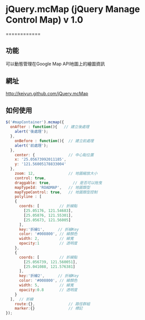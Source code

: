 # jQuery.mcMap (jQuery Manage Control Map) v 1.0
============
## 功能

可以動態管理在Google Map API地圖上的繪圖資訊

## 網址
http://kejyun.github.com/jQuery.mcMap

## 如何使用

```JavaScript
$('#mapContainer').mcmap({
  onAfter : function(){   // 建立後處理
    alert('後處理');
  },
	onBefore : function(){  // 建立前處理
    alert('前處理');
  },
	center: {               // 中心點位置
    x: '25.05673992011185', 
    y: '121.56005178833004'
  },
	zoom: 12,	            // 地圖縮放大小
	control: true,
	draggable: true,		  // 是否可以拖曳
	mapTypeId: 'ROADMAP',	// 地圖類型
	mapTypeControl: true,	// 地圖類型控制
	polyline : [
    {
      coords: [         // 折線點
        [25.05176, 121.54683],
        [25.05876, 121.55301],
        [25.05673, 121.56005]
      ],
      key:'折線1',      // 折線Key
      color: '#008800', // 線顏色
      width: 2,         // 線寬
      opacity:1         // 透明度
    },
    {
      coords: [         // 折線點
        [25.056739, 121.560051],
        [25.041088, 121.576381]
      ],
      key:'折線2',      // 折線Key
      color: '#008800', // 線顏色
      width: 5,         // 線寬
      opacity:0.8       // 透明度
    }
  ],  // 折線
	route:{},				// 路徑群組
	marker:{}				// 標記
});
```
